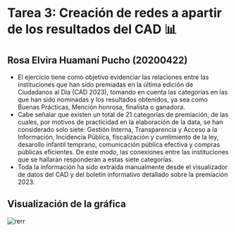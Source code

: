 # Tarea 3: Creación de redes a apartir de los resultados del CAD 📊
Rosa Elvira Huamaní Pucho (20200422)
---
- El ejercicio tiene como objetivo evidenciar las relaciones entre las instituciones que han sido premiadas en la última edición de Ciudadanos al Día (CAD 2023), tomando en cuenta las categorías en las que han sido nominadas y los resultados obtenidos, ya sea como Buenas Prácticas, Mención honrosa, finalista o ganadora.
- Cabe señalar que existen un total de 21 categorías de premiación, de las cuales, por motivos de practicidad en la elaboración de la data, se han considerado solo siete: Gestión Interna, Transparencia y Acceso a la Información, Incidencia Pública, fiscalización y cumlimiento de la ley, desarollo infantil temprano, comunicación pública efectiva y compras públicas eficientes. De este modo, las conexiones entre las instituciones que se hallarán responderán a estas siete categorías.
- Toda la información ha sido extraída manualmente desde el visualizador de datos del CAD y del boletín informativo detallado sobre la premiación 2023.
  
## Visualización de la gráfica

![rerr](https://github.com/user-attachments/assets/a1b1e69b-be79-4a54-9ec0-e8533568b017)

